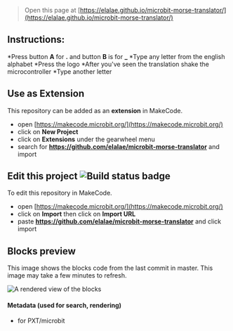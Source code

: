 
> Open this page at [https://elalae.github.io/microbit-morse-translator/](https://elalae.github.io/microbit-morse-translator/)

## Instructions:
*Press button **A** for **.** and button **B** is for **_**
*Type any letter from the english alphabet
*Press the logo
*After you've seen the translation shake the microcontroller
*Type another letter


## Use as Extension

This repository can be added as an **extension** in MakeCode.

* open [https://makecode.microbit.org/](https://makecode.microbit.org/)
* click on **New Project**
* click on **Extensions** under the gearwheel menu
* search for **https://github.com/elalae/microbit-morse-translator** and import

## Edit this project ![Build status badge](https://github.com/elalae/microbit-morse-translator/workflows/MakeCode/badge.svg)

To edit this repository in MakeCode.

* open [https://makecode.microbit.org/](https://makecode.microbit.org/)
* click on **Import** then click on **Import URL**
* paste **https://github.com/elalae/microbit-morse-translator** and click import

## Blocks preview

This image shows the blocks code from the last commit in master.
This image may take a few minutes to refresh.

![A rendered view of the blocks](https://github.com/elalae/microbit-morse-translator/raw/master/.github/makecode/blocks.png)

#### Metadata (used for search, rendering)

* for PXT/microbit
<script src="https://makecode.com/gh-pages-embed.js"></script><script>makeCodeRender("{{ site.makecode.home_url }}", "{{ site.github.owner_name }}/{{ site.github.repository_name }}");</script>
